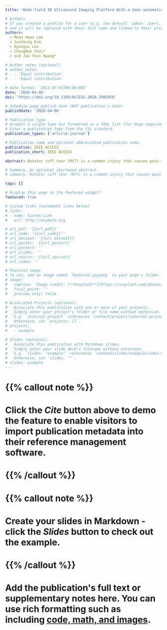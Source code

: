 ```yaml
---
title: 'Wide-field 3D Ultrasound Imaging Platform With a Semi-automatic 3D Segmentation Algorithm for Quantitative Analysis of Rotator Cuff Tears'

# Authors
# If you created a profile for a user (e.g. the default `admin` user), write the username (folder name) here
# and it will be replaced with their full name and linked to their profile.
authors:
  - Moon Hwan Lee
  - JunYoung Kim
  - Kyungsu Lee
  - ChangHuk Choi*
  - and Jae Youn Hwang*

# Author notes (optional)
# author_notes:
#   - 'Equal contribution'
#   - 'Equal contribution'

# date format: '2013-07-01T00:00:00Z'
date: '2020-04-06'
doi: 'https://doi.org/10.1109/ACCESS.2020.2985858'

# Schedule page publish date (NOT publication's date).
publishDate: '2020-04-06'

# Publication type.
# Accepts a single type but formatted as a YAML list (for Hugo requirements).
# Enter a publication type from the CSL standard.
publication_types: ['article-journal']

# Publication name and optional abbreviated publication name.
publication: IEEE ACCESS
publication_short: IEEE ACCESS

abstract: Rotator cuff tear (RCT) is a common injury that causes pain and disability in adults. The quantitative diagnosis of the RCT can be crucial in determining a treatment plan or monitoring treatment efficacy. Currently, only a few diagnosis tools, such as magnetic resonance imaging (MRI) and ultrasound imaging (US), are utilized for the diagnosis. Specifically, US exhibited comparable performance with MRI while offering a readily available diagnosis of RCTs at a lower cost. However, three-dimensional(3D) US and analysis of the regions are necessary to enable a better diagnosis of RCTs. Therefore, we developed a wide-field 3D US platform with a semi-automatic 3D image segmentation algorithm for 3D quantitative diagnosis of RCTs. The 3D US platform is built based on a conventional 2D US system and obtains 3D US images via linear scanning. With respect to 3D segmentation algorithm based on active contour model, frequency compounding and anisotropic diffusion methods were applied, and their effects on segmentation were discussed. The platform was used for clinical examination after evaluating the platform via the RCT-mimicking phantoms. As verified by the Dice coefficient(average DC- 0.663, volume DC- 0.723), which was approximately up to 50% higher than that obtained with conventional algorithms, the RCT regions segmented by the developed algorithm significantly matched the ground truth. The results indicated that the wide-field 3D US platform with the 3D segmentation algorithm can constitute a useful tool for improving the accuracy in the diagnosis of RCTs, and can eventually lead to better determination of treatment plans and surgical planning.

# Summary. An optional shortened abstract.
# summary: Rotator cuff tear (RCT) is a common injury that causes pain and disability in adults. The quantitative diagnosis of the RCT can be crucial in determining a treatment plan or monitoring treatment efficacy. Currently, only a few diagnosis tools, such as magnetic resonance imaging (MRI) and ultrasound imaging (US), are utilized for the diagnosis. Specifically, US exhibited comparable performance with MRI while offering a readily available diagnosis of RCTs at a lower cost. However, three-dimensional(3D) US and analysis of the regions are necessary to enable a better diagnosis of RCTs. Therefore, we developed a wide-field 3D US platform with a semi-automatic 3D image segmentation algorithm for 3D quantitative diagnosis of RCTs. The 3D US platform is built based on a conventional 2D US system and obtains 3D US images via linear scanning. With respect to 3D segmentation algorithm based on active contour model, frequency compounding and anisotropic diffusion methods were applied, and their effects on segmentation were discussed. The platform was used for clinical examination after evaluating the platform via the RCT-mimicking phantoms. As verified by the Dice coefficient(average DC- 0.663, volume DC- 0.723), which was approximately up to 50% higher than that obtained with conventional algorithms, the RCT regions segmented by the developed algorithm significantly matched the ground truth. The results indicated that the wide-field 3D US platform with the 3D segmentation algorithm can constitute a useful tool for improving the accuracy in the diagnosis of RCTs, and can eventually lead to better determination of treatment plans and surgical planning.

tags: []

# Display this page in the Featured widget?
featured: true

# Custom links (uncomment lines below)
# links:
# - name: Custom Link
#   url: http://example.org

# url_pdf: '{{url_pdf}}'
# url_code: '{{url_code}}''
# url_dataset: '{{url_dataset}}'
# url_poster: '{{url_poster}}'
# url_project: ''
# url_slides: ''
# url_source: '{{url_source}}'
# url_video: ''

# Featured image
# To use, add an image named `featured.jpg/png` to your page's folder.
# image:
#   caption: 'Image credit: [**Unsplash**](https://unsplash.com/photos/pLCdAaMFLTE)'
#   focal_point: ''
#   preview_only: false

# Associated Projects (optional).
#   Associate this publication with one or more of your projects.
#   Simply enter your project's folder or file name without extension.
#   E.g. `internal-project` references `content/project/internal-project/index.md`.
#   Otherwise, set `projects: []`.
# projects:
#   - example

# Slides (optional).
#   Associate this publication with Markdown slides.
#   Simply enter your slide deck's filename without extension.
#   E.g. `slides: "example"` references `content/slides/example/index.md`.
#   Otherwise, set `slides: ""`.
# slides: example
---
```


# {{% callout note %}}
# Click the _Cite_ button above to demo the feature to enable visitors to import publication metadata into their reference management software.
# {{% /callout %}}

# {{% callout note %}}
# Create your slides in Markdown - click the _Slides_ button to check out the example.
# {{% /callout %}}

# Add the publication's **full text** or **supplementary notes** here. You can use rich formatting such as including [code, math, and images](https://docs.hugoblox.com/content/writing-markdown-latex/).
